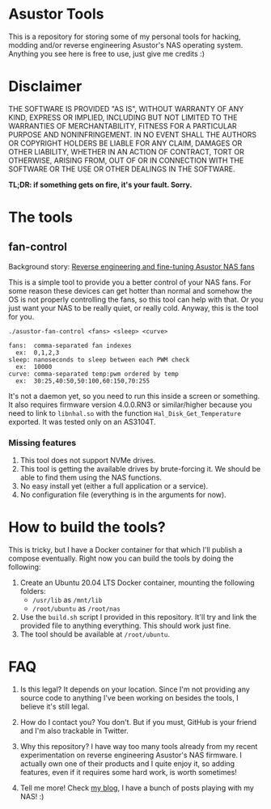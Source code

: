 


# Asustor Tools

This is a repository for storing some of my personal tools for hacking, modding and/or
reverse engineering Asustor's NAS operating system. Anything you see here is free to use,
just give me credits :)

# Disclaimer

THE SOFTWARE IS PROVIDED "AS IS", WITHOUT WARRANTY OF ANY KIND, EXPRESS OR IMPLIED,
INCLUDING BUT NOT LIMITED TO THE WARRANTIES OF MERCHANTABILITY, FITNESS FOR A PARTICULAR
PURPOSE AND NONINFRINGEMENT. IN NO EVENT SHALL THE AUTHORS OR COPYRIGHT HOLDERS BE LIABLE
FOR ANY CLAIM, DAMAGES OR OTHER LIABILITY, WHETHER IN AN ACTION OF CONTRACT, TORT OR
OTHERWISE, ARISING FROM, OUT OF OR IN CONNECTION WITH THE SOFTWARE OR THE USE OR OTHER
DEALINGS IN THE SOFTWARE.

**TL;DR: if something gets on fire, it's your fault. Sorry.**

# The tools

## fan-control

Background story: [Reverse engineering and fine-tuning Asustor NAS fans](https://blog.rgsilva.com/reverse-engineering-and-fine-tuning-asustor-nas-fans/)

This is a simple tool to provide you a better control of your NAS fans. For some reason
these devices can get hotter than normal and somehow the OS is not properly controlling
the fans, so this tool can help with that. Or you just want your NAS to be really quiet,
or really cold. Anyway, this is the tool for you.

```
./asustor-fan-control <fans> <sleep> <curve>

fans:  comma-separated fan indexes
  ex:  0,1,2,3
sleep: nanoseconds to sleep between each PWM check
  ex:  10000
curve: comma-separated temp:pwm ordered by temp
  ex:  30:25,40:50,50:100,60:150,70:255
```

It's not a daemon yet, so you need to run this inside a screen or something. It also requires
firmware version 4.0.0.RN3 or similar/higher because you need to link to `libnhal.so` with
the function `Hal_Disk_Get_Temperature` exported. It was tested only on an AS3104T.

### Missing features

1. This tool does not support NVMe drives.
2. This tool is getting the available drives by brute-forcing it. We should be able to find them
   using the NAS functions.
3. No easy install yet (either a full application or a service).
4. No configuration file (everything is in the arguments for now).

# How to build the tools?

This is tricky, but I have a Docker container for that which I'll publish a compose
eventually. Right now you can build the tools by doing the following:

1. Create an Ubuntu 20.04 LTS Docker container, mounting the following folders:
    *  `/usr/lib` as `/mnt/lib`
    * `/root/ubuntu` as `/root/nas`
2. Use the `build.sh` script I provided in this repository. It'll try and link the provided file
  to anything everything. This should work just fine.
3. The tool should be available at `/root/ubuntu`.

# FAQ

1. Is this legal?
  It depends on your location. Since I'm not providing any source code to anything I've been
working on besides the tools, I believe it's still legal.

2. How do I contact you?
  You don't. But if you must, GitHub is your friend and I'm also trackable in Twitter.

3. Why this repository?
  I have way too many tools already from my recent experimentation on reverse engineering
Asustor's NAS firmware. I actually own one of their products and I quite enjoy it, so
adding features, even if it requires some hard work, is worth sometimes!

4. Tell me more!
  Check [my blog](https://blog.rgsilva.com/), I have a bunch of posts playing with my NAS! :)
